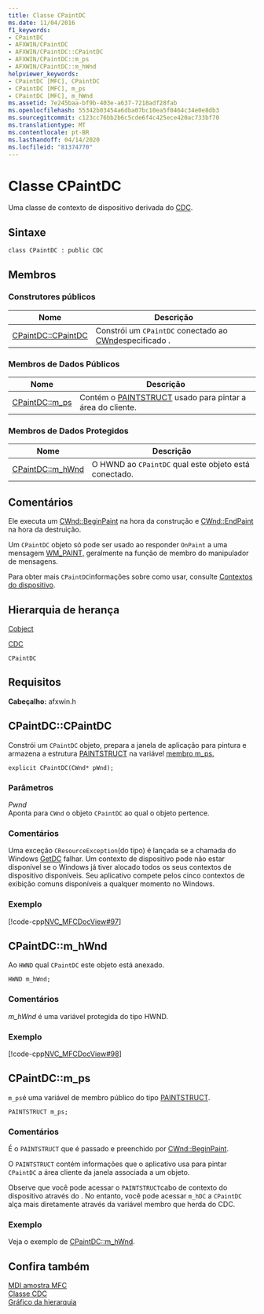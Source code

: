 ```yaml
---
title: Classe CPaintDC
ms.date: 11/04/2016
f1_keywords:
- CPaintDC
- AFXWIN/CPaintDC
- AFXWIN/CPaintDC::CPaintDC
- AFXWIN/CPaintDC::m_ps
- AFXWIN/CPaintDC::m_hWnd
helpviewer_keywords:
- CPaintDC [MFC], CPaintDC
- CPaintDC [MFC], m_ps
- CPaintDC [MFC], m_hWnd
ms.assetid: 7e245baa-bf9b-403e-a637-7218adf28fab
ms.openlocfilehash: 55342b03454a6dba07bc10ea5f0464c34e0e8db3
ms.sourcegitcommit: c123cc76bb2b6c5cde6f4c425ece420ac733bf70
ms.translationtype: MT
ms.contentlocale: pt-BR
ms.lasthandoff: 04/14/2020
ms.locfileid: "81374770"
---
```

# <a name="cpaintdc-class"></a>Classe CPaintDC

Uma classe de contexto de dispositivo derivada do [CDC](../../mfc/reference/cdc-class.md).

## <a name="syntax"></a>Sintaxe

```
class CPaintDC : public CDC
```

## <a name="members"></a>Membros

### <a name="public-constructors"></a>Construtores públicos

|Nome|Descrição|
|----------|-----------------|
|[CPaintDC::CPaintDC](#cpaintdc)|Constrói um `CPaintDC` conectado ao [CWnd](../../mfc/reference/cwnd-class.md)especificado .|

### <a name="public-data-members"></a>Membros de Dados Públicos

|Nome|Descrição|
|----------|-----------------|
|[CPaintDC::m_ps](#m_ps)|Contém o [PAINTSTRUCT](/windows/win32/api/winuser/ns-winuser-paintstruct) usado para pintar a área do cliente.|

### <a name="protected-data-members"></a>Membros de Dados Protegidos

|Nome|Descrição|
|----------|-----------------|
|[CPaintDC::m_hWnd](#m_hwnd)|O HWND ao `CPaintDC` qual este objeto está conectado.|

## <a name="remarks"></a>Comentários

Ele executa um [CWnd::BeginPaint](../../mfc/reference/cwnd-class.md#beginpaint) na hora da construção e [CWnd::EndPaint](../../mfc/reference/cwnd-class.md#endpaint) na hora da destruição.

Um `CPaintDC` objeto só pode ser usado ao responder `OnPaint` a uma mensagem [WM_PAINT,](/windows/win32/gdi/wm-paint) geralmente na função de membro do manipulador de mensagens.

Para obter mais `CPaintDC`informações sobre como usar, consulte [Contextos do dispositivo](../../mfc/device-contexts.md).

## <a name="inheritance-hierarchy"></a>Hierarquia de herança

[Cobject](../../mfc/reference/cobject-class.md)

[CDC](../../mfc/reference/cdc-class.md)

`CPaintDC`

## <a name="requirements"></a>Requisitos

**Cabeçalho:** afxwin.h

## <a name="cpaintdccpaintdc"></a><a name="cpaintdc"></a>CPaintDC::CPaintDC

Constrói um `CPaintDC` objeto, prepara a janela de aplicação para pintura e armazena a estrutura [PAINTSTRUCT](/windows/win32/api/winuser/ns-winuser-paintstruct) na variável [membro m_ps.](#m_ps)

```
explicit CPaintDC(CWnd* pWnd);
```

### <a name="parameters"></a>Parâmetros

*Pwnd*<br/>
Aponta para `CWnd` o objeto `CPaintDC` ao qual o objeto pertence.

### <a name="remarks"></a>Comentários

Uma exceção `CResourceException`(do tipo) é lançada se a chamada do Windows [GetDC](/windows/win32/api/winuser/nf-winuser-getdc) falhar. Um contexto de dispositivo pode não estar disponível se o Windows já tiver alocado todos os seus contextos de dispositivo disponíveis. Seu aplicativo compete pelos cinco contextos de exibição comuns disponíveis a qualquer momento no Windows.

### <a name="example"></a>Exemplo

[!code-cpp[NVC_MFCDocView#97](../../mfc/codesnippet/cpp/cpaintdc-class_1.cpp)]

## <a name="cpaintdcm_hwnd"></a><a name="m_hwnd"></a>CPaintDC::m_hWnd

Ao `HWND` qual `CPaintDC` este objeto está anexado.

```
HWND m_hWnd;
```

### <a name="remarks"></a>Comentários

*m_hWnd* é uma variável protegida do tipo HWND.

### <a name="example"></a>Exemplo

[!code-cpp[NVC_MFCDocView#98](../../mfc/codesnippet/cpp/cpaintdc-class_2.cpp)]

## <a name="cpaintdcm_ps"></a><a name="m_ps"></a>CPaintDC::m_ps

`m_ps`é uma variável de membro público do tipo [PAINTSTRUCT](/windows/win32/api/winuser/ns-winuser-paintstruct).

```
PAINTSTRUCT m_ps;
```

### <a name="remarks"></a>Comentários

É o `PAINTSTRUCT` que é passado e preenchido por [CWnd::BeginPaint](../../mfc/reference/cwnd-class.md#beginpaint).

O `PAINTSTRUCT` contém informações que o aplicativo usa para pintar `CPaintDC` a área cliente da janela associada a um objeto.

Observe que você pode acessar o `PAINTSTRUCT`cabo de contexto do dispositivo através do . No entanto, você pode acessar `m_hDC` a `CPaintDC` alça mais diretamente através da variável membro que herda do CDC.

### <a name="example"></a>Exemplo

  Veja o exemplo de [CPaintDC::m_hWnd](#m_hwnd).

## <a name="see-also"></a>Confira também

[MDI amostra MFC](../../overview/visual-cpp-samples.md)<br/>
[Classe CDC](../../mfc/reference/cdc-class.md)<br/>
[Gráfico da hierarquia](../../mfc/hierarchy-chart.md)
